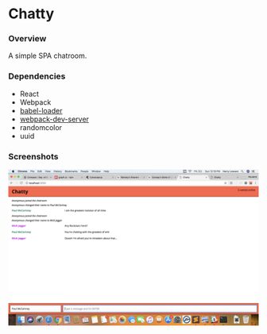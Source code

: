 # Chatty

### Overview

A simple SPA chatroom.

### Dependencies

* React
* Webpack
* [babel-loader](https://github.com/babel/babel-loader)
* [webpack-dev-server](https://github.com/webpack/webpack-dev-server)
* randomcolor
* uuid

### Screenshots

!["Full"](https://github.com/hlowso/chatty/blob/master/docs/Screen%20Shot%202018-03-25%20at%2012.19.04%20PM.png?raw=true)
